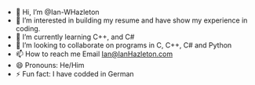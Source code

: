 - 👋 Hi, I’m @Ian-WHazleton
- 👀 I’m interested in building my resume and have show my experience in coding.
- 🌱 I’m currently learning C++, and C#
- 💞️ I’m looking to collaborate on programs in C, C++, C# and Python
- 📫 How to reach me Email Ian@IanHazleton.com
- 😄 Pronouns: He/Him
- ⚡ Fun fact: I have codded in German

<!---
Ian-WHazleton/Ian-WHazleton is a ✨ special ✨ repository because its `README.md` (this file) appears on your GitHub profile.
You can click the Preview link to take a look at your changes.
--->
